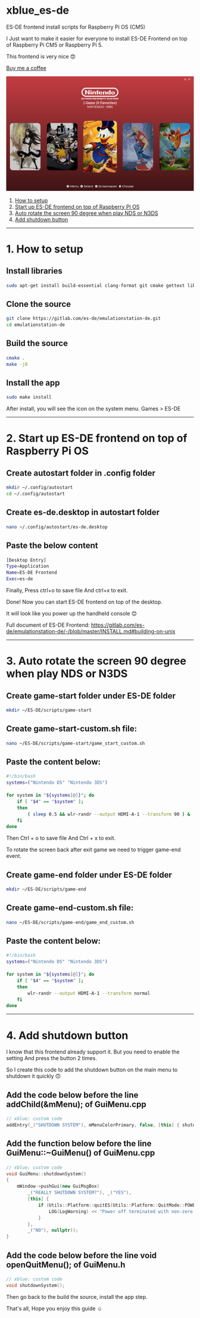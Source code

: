 # xblue_es-de
ES-DE frontend install scripts for Raspberry Pi OS (CM5)

I Just want to make it easier for everyone to install ES-DE Frontend on top of Raspberry Pi CM5 or Raspberry Pi 5.

This frontend is very nice 😍

[Buy me a coffee](https://buymeacoffee.com/xblue_diy)

![Photo](photo.png)

1. [How to setup](#1-how-to-setup)
2. [Start up ES-DE frontend on top of Raspberry Pi OS](#2-start-up-es-de-frontend-on-top-of-raspberry-pi-os)
3. [Auto rotate the screen 90 degree when play NDS or N3DS](#3-auto-rotate-the-screen-90-degree-when-play-nds-or-n3ds)
4. [Add shutdown button](#4-add-shutdown-button)

---------------------------------------------------------------------------------------------------------------------------------

# 1. How to setup

## Install libraries
```bash
sudo apt-get install build-essential clang-format git cmake gettext libharfbuzz-dev libicu-dev libsdl2-dev libavcodec-dev libavfilter-dev libavformat-dev libavutil-dev libfreeimage-dev libfreetype6-dev libgit2-dev libcurl4-openssl-dev libpugixml-dev libasound2-dev libbluetooth-dev libgl1-mesa-dev libpoppler-cpp-dev
```

## Clone the source
```bash
git clone https://gitlab.com/es-de/emulationstation-de.git
cd emulationstation-de
```

## Build the source
```bash
cmake .
make -j8
```

## Install the app
```bash
sudo make install
```

After install, you will see the icon on the system menu. Games > ES-DE

---------------------------------------------------------------------------------------------------------------------------------

# 2. Start up ES-DE frontend on top of Raspberry Pi OS

## Create autostart folder in .config folder
```bash
mkdir ~/.config/autostart
cd ~/.config/autostart
```

## Create es-de.desktop in autostart folder
```bash
nano ~/.config/autostart/es-de.desktop
```

## Paste the below content
```bash
[Desktop Entry]
Type=Application
Name=ES-DE Frontend
Exec=es-de
```

Finally, Press ctrl+o to save file And ctrl+x to exit.

Done! Now you can start ES-DE frontend on top of the desktop.

It will look like you power up the handheld console 😊

Full document of ES-DE Frontend: https://gitlab.com/es-de/emulationstation-de/-/blob/master/INSTALL.md#building-on-unix

---------------------------------------------------------------------------------------------------------------------------------

# 3. Auto rotate the screen 90 degree when play NDS or N3DS

## Create game-start folder under ES-DE folder
```bash
mkdir ~/ES-DE/scripts/game-start
```

## Create game-start-custom.sh file:
```bash
nano ~/ES-DE/scripts/game-start/game_start_custom.sh
```

## Paste the content below:
```bash
#!/bin/bash
systems=("Nintendo DS" "Nintendo 3DS")

for system in "${systems[@]}"; do
    if [ "$4" == "$system" ]; 
    then
        ( sleep 0.5 && wlr-randr --output HDMI-A-1 --transform 90 ) &
    fi
done
```

Then Ctrl + o to save file And Ctrl + x to exit.

To rotate the screen back after exit game we need to trigger game-end event.

## Create game-end folder under ES-DE folder
```bash
mkdir ~/ES-DE/scripts/game-end
```

## Create game-end-custom.sh file:
```bash
nano ~/ES-DE/scripts/game-end/game_end_custom.sh
```

## Paste the content below:
```bash
#!/bin/bash
systems=("Nintendo DS" "Nintendo 3DS")

for system in "${systems[@]}"; do
    if [ "$4" == "$system" ]; 
    then
        wlr-randr --output HDMI-A-1 --transform normal
    fi
done
```

---------------------------------------------------------------------------------------------------------------------------------

# 4. Add shutdown button

I know that this frontend already support it. But you need to enable the setting And press the button 2 times.

So I create this code to add the shutdown button on the main menu to shutdown it quickly 🙃

## Add the code below before the line addChild(&mMenu); of GuiMenu.cpp
```c++
// xblue: custom code
addEntry(_("SHUTDOWN SYSTEM"), mMenuColorPrimary, false, [this] { shutdownSystem(); });
```
## Add the function below before the line GuiMenu::~GuiMenu() of GuiMenu.cpp
```c++
// xblue: custom code
void GuiMenu::shutdownSystem()
{
    mWindow->pushGui(new GuiMsgBox(
        _("REALLY SHUTDOWN SYSTEM?"), _("YES"),
        [this] {
            if (Utils::Platform::quitES(Utils::Platform::QuitMode::POWEROFF) != 0) {
                LOG(LogWarning) << "Power off terminated with non-zero result!";
            }
        },
        _("NO"), nullptr));
}
```
## Add the code below before the line void openQuitMenu(); of GuiMenu.h
```c++
// xblue: custom code
void shutdownSystem();
```

Then go back to the build the source, install the app step.

That's all, Hope you enjoy this guide ☺️
